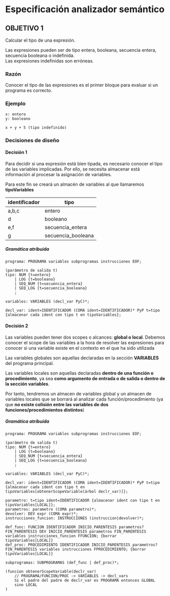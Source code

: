 # Especificación analizador semántico

## OBJETIVO 1
Calcular el tipo de una expresión.

Las expresiones pueden ser de tipo entera, booleana, secuencia entera, secuencia booleana o indefinida. \
Las expresiones indefinidas son erróneas.
            
### Razón
Conocer el tipo de las expresiones es el primer bloque para evaluar si un programa es correcto.

### Ejemplo
```
x: entero
y: booleano

x + y + 5 (tipo indefinido)
```
### Decisiones de diseño

#### Decisión 1
Para decidir si una expresión está bien tipada, es necesario conocer el tipo de las variables implicadas.
Por ello, se necesita almacenar está información al procesar la asignación de variables.

Para este fin se creará un almacén de variables al que llamaremos **tipoVariables**

| identificador | tipo     |
|---------------|----------|
| a,b,c         | entero      |
| d             | booleano      |
| e,f           | secuencia_entera |
| g             | secuencia_booleana |

##### Gramática atribuida
```
programa: PROGRAMA variables subprogramas instrucciones EOF;

(parámetro de salida t)
tipo: NUM {t=entero}
    | LOG {t=booleano}
    | SEQ_NUM {t=secuencia_entera}
    | SEQ_LOG {t=secuencia_booleana}
    ;

variables: VARIABLES (decl_var PyC)*;

decl_var: ident=IDENTIFICADOR (COMA ident=IDENTIFICADOR)* PyP t=tipo {almacenar cada ident con tipo t en tipoVariables};
```
#### Decisión 2
Las variables pueden tener dos scopes o alcances: **global o local**.
Debemos conocer el scope de las variables a la hora de resolver las expresiones para conocer si una variable existe en el contexto en el que ha sido utilizada

Las variables globales son aquellas declaradas en la sección **VARIABLES** del programa principal.

Las variables locales son aquellas declaradas **dentro de una función o procedimiento**, ya sea **como argumento de entrada
o de salida o dentro de la sección variables**.

Por tanto, tendremos un almacen de variables global y un almacen de variables locales que se borrará al analizar cada función/procedimiento
(ya que **no existe colisión entre las variables de dos funciones/procedimientos distintos**)

##### Gramática atribuida
```
programa: PROGRAMA variables subprogramas instrucciones EOF;

(parámetro de salida t)
tipo: NUM {t=entero}
    | LOG {t=booleano}
    | SEQ_NUM {t=secuencia_entera}
    | SEQ_LOG {t=secuencia_booleana}
    ;

variables: VARIABLES (decl_var PyC)*;

decl_var: ident=IDENTIFICADOR (COMA ident=IDENTIFICADOR)* PyP t=tipo {almacenar cada ident con tipo t en tipoVariables[obtenerScopeVariable(árbol declr_var)]};

parametro: t=tipo ident=IDENTIFICADOR {almacenar ident con tipo t en tipoVariables[LOCAL]};
parametros: parametro (COMA parametro)*;
devolver: DEV expr (COMA expr)*;
instrucciones_funcion: INSTRUCCIONES (instruccion|devolver)*;

def_func: FUNCION IDENTIFICADOR INICIO_PARENTESIS parametros? FIN_PARENTESIS DEV INICIO_PARENTESIS parametros FIN_PARENTESIS variables instrucciones_funcion FFUNCION; {borrar tipoVariables[LOCAL]}
def_proc: PROCEDIMIENTO IDENTIFICADOR INICIO_PARENTESIS parametros? FIN_PARENTESIS variables instrucciones FPROCEDIMIENTO; {borrar tipoVariables[LOCAL]}

subprogramas: SUBPROGRAMAS (def_func | def_proc)*;

(funcion obtenerScopeVariable(declr_var)
    // PROGRAMA/FUNCION/PROC -> VARIABLES -> decl_vars
    Si el padre del padre de declr_var es PROGRAMA entonces GLOBAL
    sino LOCAL
)

```